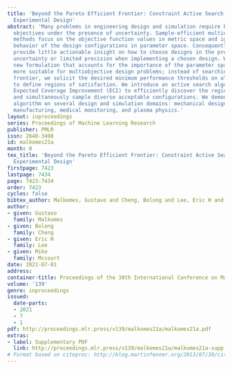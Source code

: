 ```yaml
---
title: 'Beyond the Pareto Efficient Frontier: Constraint Active Search for Multiobjective
  Experimental Design'
abstract: 'Many problems in engineering design and simulation require balancing competing
  objectives under the presence of uncertainty. Sample-efficient multiobjective optimization
  methods focus on the objective function values in metric space and ignore the sampling
  behavior of the design configurations in parameter space. Consequently, they may
  provide little actionable insight on how to choose designs in the presence of metric
  uncertainty or limited precision when implementing a chosen design. We propose a
  new formulation that accounts for the importance of the parameter space and is thus
  more suitable for multiobjective design problems; instead of searching for the Pareto-efficient
  frontier, we solicit the desired minimum performance thresholds on all objectives
  to define regions of satisfaction. We introduce an active search algorithm called
  Expected Coverage Improvement (ECI) to efficiently discover the region of satisfaction
  and simultaneously sample diverse acceptable configurations. We demonstrate our
  algorithm on several design and simulation domains: mechanical design, additive
  manufacturing, medical monitoring, and plasma physics.'
layout: inproceedings
series: Proceedings of Machine Learning Research
publisher: PMLR
issn: 2640-3498
id: malkomes21a
month: 0
tex_title: 'Beyond the Pareto Efficient Frontier: Constraint Active Search for Multiobjective
  Experimental Design'
firstpage: 7423
lastpage: 7434
page: 7423-7434
order: 7423
cycles: false
bibtex_author: Malkomes, Gustavo and Cheng, Bolong and Lee, Eric H and Mccourt, Mike
author:
- given: Gustavo
  family: Malkomes
- given: Bolong
  family: Cheng
- given: Eric H
  family: Lee
- given: Mike
  family: Mccourt
date: 2021-07-01
address:
container-title: Proceedings of the 38th International Conference on Machine Learning
volume: '139'
genre: inproceedings
issued:
  date-parts:
  - 2021
  - 7
  - 1
pdf: http://proceedings.mlr.press/v139/malkomes21a/malkomes21a.pdf
extras:
- label: Supplementary PDF
  link: http://proceedings.mlr.press/v139/malkomes21a/malkomes21a-supp.pdf
# Format based on citeproc: http://blog.martinfenner.org/2013/07/30/citeproc-yaml-for-bibliographies/
---
```

